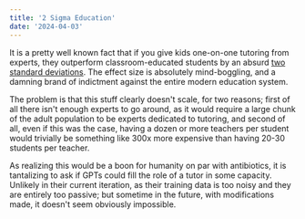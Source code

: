 ```yaml
---
title: '2 Sigma Education'
date: '2024-04-03'
---
```


It is a pretty well known fact that if you give kids one-on-one tutoring from experts, 
they outperform classroom-educated students by an absurd [two standard deviations](https://en.wikipedia.org/wiki/Bloom's_2_sigma_problem).
The effect size is absolutely mind-boggling, and a damning brand of indictment against 
the entire modern education system.

The problem is that this stuff clearly doesn't scale, for two reasons; first of all there isn't enough experts to go around,
as it would require a large chunk of the adult population to be experts dedicated to tutoring, and second of all, 
even if this was the case, having a dozen or more teachers per student would trivially be something like 300x more 
expensive than having 20-30 students per teacher. 

As realizing this would be a boon for humanity on par with antibiotics, it is tantalizing to ask if GPTs could fill 
the role of a tutor in some capacity.  Unlikely in their current iteration, as their training data is too noisy and they 
are entirely too passive; but sometime in the future, with modifications made, it doesn't seem obviously impossible.

